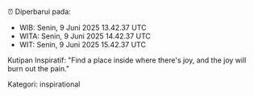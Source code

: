 ⏰ Diperbarui pada:
- WIB: Senin, 9 Juni 2025 13.42.37 UTC
- WITA: Senin, 9 Juni 2025 14.42.37 UTC
- WIT: Senin, 9 Juni 2025 15.42.37 UTC

Kutipan Inspiratif:
"Find a place inside where there's joy, and the joy will burn out the pain."


Kategori: inspirational


